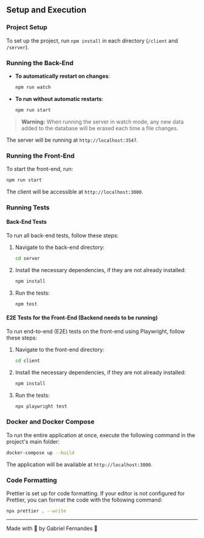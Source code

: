 
## Setup and Execution

### Project Setup

To set up the project, run `npm install` in each directory (`/client` and `/server`).

### Running the Back-End

- **To automatically restart on changes**:
  ```bash
  npm run watch
  ```
- **To run without automatic restarts**:
  ```bash
  npm run start
  ```

> **Warning:** When running the server in watch mode, any new data added to the database will be erased each time a file changes.

The server will be running at `http://localhost:3547`.

### Running the Front-End

To start the front-end, run:
```bash
npm run start
```

The client will be accessible at `http://localhost:3000`.

### Running Tests

#### Back-End Tests

To run all back-end tests, follow these steps:

1. Navigate to the back-end directory:
   ```bash
   cd server
   ```

2. Install the necessary dependencies, if they are not already installed:
   ```bash
   npm install
   ```

3. Run the tests:
   ```bash
   npm test
   ```

#### E2E Tests for the Front-End (Backend needs to be running)

To run end-to-end (E2E) tests on the front-end using Playwright, follow these steps:

1. Navigate to the front-end directory:
   ```bash
   cd client
   ```

2. Install the necessary dependencies, if they are not already installed:
   ```bash
   npm install
   ```

3. Run the tests:
   ```bash
   npx playwright test
   ```

### Docker and Docker Compose

To run the entire application at once, execute the following command in the project's main folder:

```bash
docker-compose up --build
```

The application will be available at `http://localhost:3000`.

### Code Formatting

Prettier is set up for code formatting. If your editor is not configured for Prettier, you can format the code with the following command:

```bash
npx prettier . --write
```

---

Made with 🧡 by Gabriel Fernandes 👋